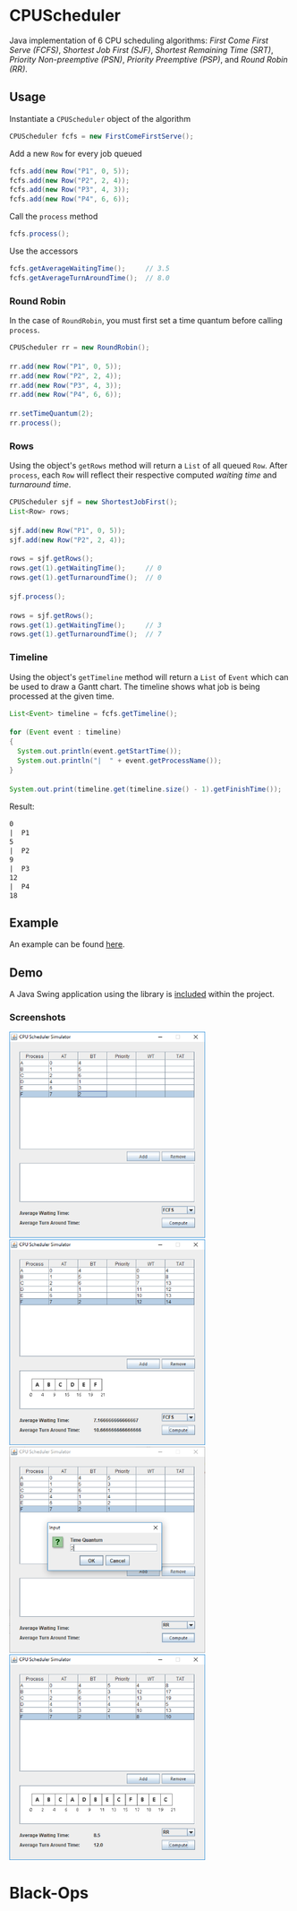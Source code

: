 # CPUScheduler

Java implementation of 6 CPU scheduling algorithms: *First Come First Serve (FCFS)*, *Shortest Job First (SJF)*, *Shortest Remaining Time (SRT)*, *Priority Non-preemptive (PSN)*, *Priority Preemptive (PSP)*, and *Round Robin (RR)*.

## Usage

Instantiate a `CPUScheduler` object of the algorithm

```java
CPUScheduler fcfs = new FirstComeFirstServe();
```

Add a new `Row` for every job queued

```java
fcfs.add(new Row("P1", 0, 5));
fcfs.add(new Row("P2", 2, 4));
fcfs.add(new Row("P3", 4, 3));
fcfs.add(new Row("P4", 6, 6));
```

Call the `process` method

```java
fcfs.process();
```

Use the accessors

```java
fcfs.getAverageWaitingTime();     // 3.5
fcfs.getAverageTurnAroundTime();  // 8.0
```

### Round Robin

In the case of `RoundRobin`, you must first set a time quantum before calling `process`.

```java
CPUScheduler rr = new RoundRobin();

rr.add(new Row("P1", 0, 5));
rr.add(new Row("P2", 2, 4));
rr.add(new Row("P3", 4, 3));
rr.add(new Row("P4", 6, 6));

rr.setTimeQuantum(2);
rr.process();
```

### Rows

Using the object's `getRows` method will return a `List` of all queued `Row`. After `process`, each `Row` will reflect their respective computed *waiting time* and *turnaround time*.

```java
CPUScheduler sjf = new ShortestJobFirst();
List<Row> rows;

sjf.add(new Row("P1", 0, 5));
sjf.add(new Row("P2", 2, 4));

rows = sjf.getRows();
rows.get(1).getWaitingTime();     // 0
rows.get(1).getTurnaroundTime();  // 0

sjf.process();

rows = sjf.getRows();
rows.get(1).getWaitingTime();     // 3
rows.get(1).getTurnaroundTime();  // 7
```

### Timeline

Using the object's `getTimeline` method will return a `List` of `Event` which can be used to draw a Gantt chart. The timeline shows what job is being processed at the given time.

```java
List<Event> timeline = fcfs.getTimeline();

for (Event event : timeline)
{
  System.out.println(event.getStartTime());
  System.out.println("|  " + event.getProcessName());
}

System.out.print(timeline.get(timeline.size() - 1).getFinishTime());
```

Result:

```
0
|  P1
5
|  P2
9
|  P3
12
|  P4
18
```

## Example

An example can be found [here](src/Main.java).

## Demo

A Java Swing application using the library is [included](src/GUI.java) within the project.

### Screenshots

<img src="images/01.PNG" width="350" alt="Screenshot 1"> <img src="images/02.PNG" width="350" alt="Screenshot 2">
<img src="images/03.PNG" width="350" alt="Screenshot 3"> <img src="images/04.PNG" width="350" alt="Screenshot 4">
# Black-Ops
